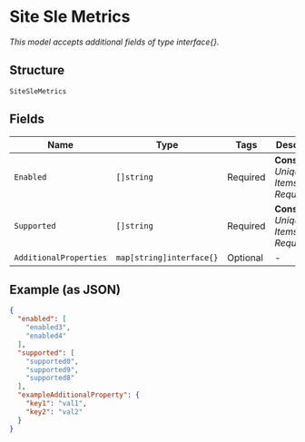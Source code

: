 
# Site Sle Metrics

*This model accepts additional fields of type interface{}.*

## Structure

`SiteSleMetrics`

## Fields

| Name | Type | Tags | Description |
|  --- | --- | --- | --- |
| `Enabled` | `[]string` | Required | **Constraints**: *Unique Items Required* |
| `Supported` | `[]string` | Required | **Constraints**: *Unique Items Required* |
| `AdditionalProperties` | `map[string]interface{}` | Optional | - |

## Example (as JSON)

```json
{
  "enabled": [
    "enabled3",
    "enabled4"
  ],
  "supported": [
    "supported0",
    "supported9",
    "supported8"
  ],
  "exampleAdditionalProperty": {
    "key1": "val1",
    "key2": "val2"
  }
}
```

